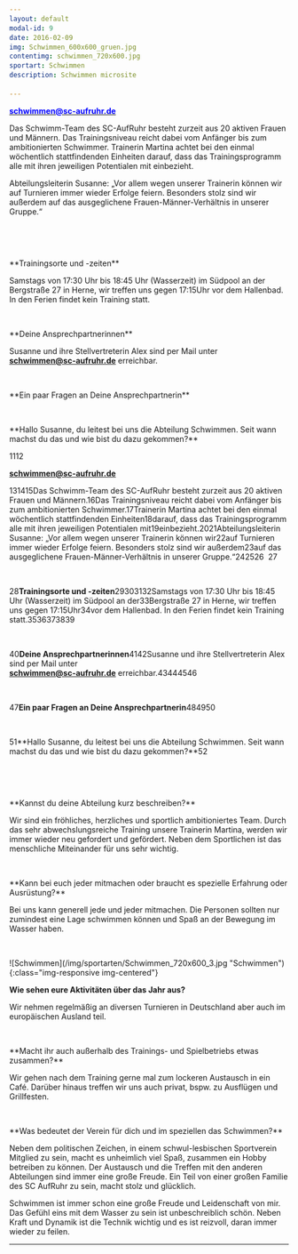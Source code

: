 ```yaml
---
layout: default
modal-id: 9
date: 2016-02-09
img: Schwimmen_600x600_gruen.jpg
contentimg: schwimmen_720x600.jpg
sportart: Schwimmen
description: Schwimmen microsite
             
---
```


<p><b><a href="mailto:schwimmen@sc-aufruhr.de"><font color="#0000FF">schwimmen@sc-aufruhr.de</font></a></b></p>


Das Schwimm-Team des SC-AufRuhr besteht zurzeit aus 20 aktiven Frauen und Männern.
Das Trainingsniveau reicht dabei vom Anfänger bis zum ambitionierten Schwimmer.
Trainerin Martina achtet bei den einmal wöchentlich stattfindenden Einheiten
darauf, dass das Trainingsprogramm alle mit ihren jeweiligen Potentialen mit
einbezieht.

Abteilungsleiterin Susanne: „Vor allem wegen unserer Trainerin können wir
auf Turnieren immer wieder Erfolge feiern. Besonders stolz sind wir außerdem
auf das ausgeglichene Frauen-Männer-Verhältnis in unserer Gruppe.“


  
<p>&nbsp;</p>
**Trainingsorte und -zeiten**



Samstags von 17:30 Uhr bis 18:45 Uhr (Wasserzeit) im Südpool an der
Bergstraße 27 in Herne, wir treffen uns gegen 17:15Uhr
vor dem Hallenbad. In den Ferien findet kein Training statt.




<p>&nbsp;</p>
**Deine Ansprechpartnerinnen**



Susanne und ihre Stellvertreterin Alex sind per Mail unter<br><b><a href="mailto:schwimmen@sc-aufruhr.de"><font color="#0000FF">schwimmen@sc-aufruhr.de</font></a></b> erreichbar.



<p>&nbsp;</p>
**Ein paar Fragen an Deine Ansprechpartnerin**


<p>&nbsp;</p>
**Hallo Susanne, du leitest bei uns die Abteilung Schwimmen. Seit wann machst du das und wie bist du dazu gekommen?**

1112<p><b><a href="mailto:schwimmen@sc-aufruhr.de"><font color="#0000FF">schwimmen@sc-aufruhr.de</font></a></b></p>131415Das Schwimm-Team des SC-AufRuhr besteht zurzeit aus 20 aktiven Frauen und Männern.16Das Trainingsniveau reicht dabei vom Anfänger bis zum ambitionierten Schwimmer.17Trainerin Martina achtet bei den einmal wöchentlich stattfindenden Einheiten18darauf, dass das Trainingsprogramm alle mit ihren jeweiligen Potentialen mit19einbezieht.2021Abteilungsleiterin Susanne: „Vor allem wegen unserer Trainerin können wir22auf Turnieren immer wieder Erfolge feiern. Besonders stolz sind wir außerdem23auf das ausgeglichene Frauen-Männer-Verhältnis in unserer Gruppe.“242526  27<p>&nbsp;</p>28**Trainingsorte und -zeiten**29303132Samstags von 17:30 Uhr bis 18:45 Uhr (Wasserzeit) im Südpool an der33Bergstraße 27 in Herne, wir treffen uns gegen 17:15Uhr34vor dem Hallenbad. In den Ferien findet kein Training statt.3536373839<p>&nbsp;</p>40**Deine Ansprechpartnerinnen**4142Susanne und ihre Stellvertreterin Alex sind per Mail unter<br><b><a href="mailto:schwimmen@sc-aufruhr.de"><font color="#0000FF">schwimmen@sc-aufruhr.de</font></a></b> erreichbar.43444546<p>&nbsp;</p>47**Ein paar Fragen an Deine Ansprechpartnerin**484950<p>&nbsp;</p>51**Hallo Susanne, du leitest bei uns die Abteilung Schwimmen. Seit wann machst du das und wie bist du dazu gekommen?**52<p>&nbsp;</p>


<p>&nbsp;</p>
**Kannst du deine Abteilung kurz beschreiben?**

Wir sind ein fröhliches, herzliches und sportlich ambitioniertes Team. Durch das sehr abwechslungsreiche Training unsere Trainerin Martina, 
werden wir immer wieder neu gefordert und gefördert.
Neben dem Sportlichen ist das menschliche Miteinander für uns sehr wichtig. 
<p>&nbsp;</p>
**Kann bei euch jeder mitmachen oder braucht es spezielle Erfahrung oder Ausrüstung?**



Bei uns kann generell jede und jeder mitmachen. Die Personen sollten nur
zumindest eine Lage schwimmen können und Spaß an der Bewegung im Wasser haben.



<p>&nbsp;</p>
![Schwimmen](/img/sportarten/Schwimmen_720x600_3.jpg "Schwimmen"){:class="img-responsive img-centered"}

**Wie sehen eure Aktivitäten über das Jahr aus?**

Wir nehmen regelmäßig an diversen Turnieren in Deutschland aber auch im europäischen Ausland teil. 
<p>&nbsp;</p>
**Macht ihr auch außerhalb des Trainings- und Spielbetriebs etwas zusammen?**



Wir gehen nach dem Training gerne mal zum lockeren Austausch in ein Café.
Darüber hinaus treffen wir uns auch privat, bspw. zu Ausflügen und Grillfesten.


<p>&nbsp;</p>
**Was bedeutet der Verein für dich und im speziellen das Schwimmen?**



Neben dem politischen Zeichen, in einem schwul-lesbischen Sportverein
Mitglied zu sein, macht es unheimlich viel Spaß, zusammen ein Hobby betreiben
zu können. Der Austausch und die Treffen mit den anderen Abteilungen sind immer
eine große Freude. Ein Teil von einer großen Familie des SC AufRuhr zu sein,
macht stolz und glücklich.

Schwimmen ist immer schon eine große Freude und Leidenschaft von mir. Das
Gefühl eins mit dem Wasser zu sein ist unbeschreiblich schön. Neben Kraft und
Dynamik ist die Technik wichtig und es ist reizvoll, daran immer wieder zu
feilen.



___

